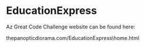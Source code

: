 # EducationExpress
Az Great Code Challenge website can be found here:

thepanopticdiorama.com/EducationExpress\home.html
